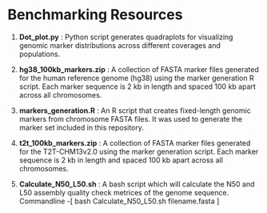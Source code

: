 # **Benchmarking Resources**
1. **Dot_plot.py** : Python script generates quadraplots for visualizing genomic marker distributions across different coverages and populations.

2. **hg38_100kb_markers.zip** :
A collection of FASTA marker files generated for the human reference genome (hg38) using the marker generation R script.
Each marker sequence is 2 kb in length and spaced 100 kb apart across all chromosomes.

3. **markers_generation.R** :
An R script that creates fixed-length genomic markers from chromosome FASTA files.
It was used to generate the marker set included in this repository.

4. **t2t_100kb_markers.zip** :
A collection of FASTA marker files generated for the T2T-CHM13v2.0 using the marker generation script.
Each marker sequence is 2 kb in length and spaced 100 kb apart across all chromosomes.

5. **Calculate_N50_L50.sh** :
A bash script which will calculate the N50 and L50 assembly quality check metrices of the genome sequence.
Commandline -[ bash Calculate_N50_L50.sh filename.fasta ]
